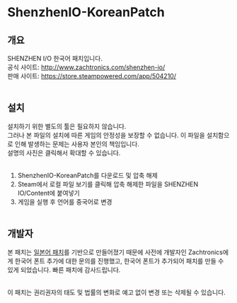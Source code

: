 # ShenzhenIO-KoreanPatch

<h2>개요</h2>

SHENZHEN I/O 한국어 패치입니다.<br>
공식 사이트: http://www.zachtronics.com/shenzhen-io/<br>
판매 사이트: https://store.steampowered.com/app/504210/<br><br>

<h2>설치</h2>

설치하기 위한 별도의 툴은 필요하지 않습니다.<br>
그러나 본 파일의 설치에 따른 게임의 안정성을 보장할 수 없습니다. 이 파일을 설치함으로 인해 발생하는 문제는 사용자 본인의 책임입니다.<br>
설명의 사진은 클릭해서 확대할 수 있습니다.<br><br>

1. ShenzhenIO-KoreanPatch를 다운로드 및 압축 해제
2. Steam에서 로컬 파일 보기를 클릭해 압축 해제한 파일을 SHENZHEN IO/Content에 붙여넣기
3. 게임을 실행 후 언어를 중국어로 변경<br><br>

<h2>개발자</h2>

본 패치는 [일본어 패치](https://github.com/birdManIkioiShota/SHENZHEN_IO_JP)를 기반으로 만들어졌기 때문에 사전에 개발자인 Zachtronics에게 한국어 폰트 추가에 대한 문의를 진행했고, 한국어 폰트가 추가되어 패치를 만들 수 있게 되었습니다. 빠른 패치에 감사드립니다.<br><br>

이 패치는 권리권자의 태도 및 법률의 변화로 예고 없이 변경 또는 삭제될 수 있습니다.
